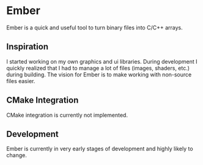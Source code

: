 # Ember
Ember is a quick and useful tool to turn binary files into C/C++ arrays.

## Inspiration
I started working on my own graphics and ui libraries.
During development I quickly realized that I had to manage a lot of files (images, shaders, etc.) during building.
The vision for Ember is to make working with non-source files easier.

## CMake Integration
CMake integration is currently not implemented.

## Development
Ember is currently in very early stages of development and highly likely to change.
